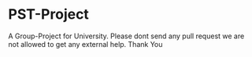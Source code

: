 # PST-Project
A Group-Project for University. Please dont send any pull request we are not allowed to get any external help. Thank You
